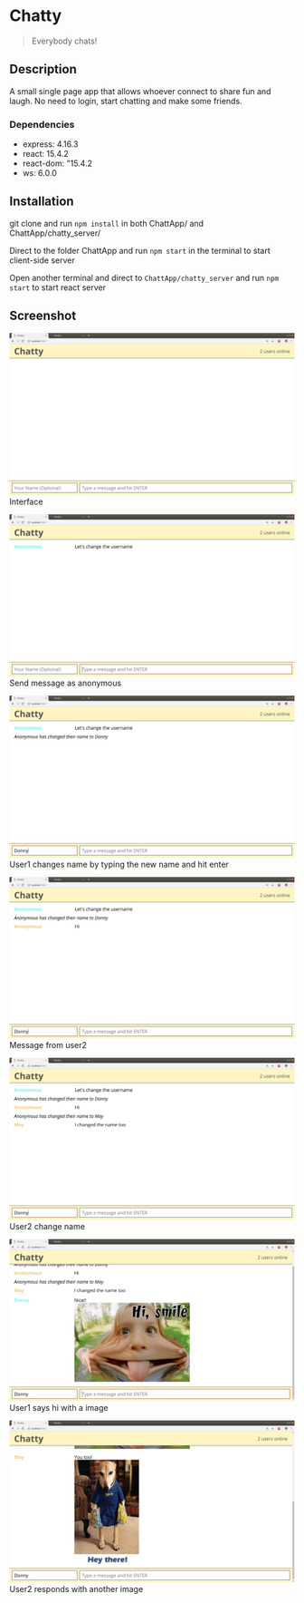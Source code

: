 # Chatty

> Everybody chats!

## Description

A small single page app that allows whoever connect to share fun and laugh. No need to login, start chatting and make some friends.

### Dependencies
* express: 4.16.3
* react: 15.4.2
* react-dom: "15.4.2
* ws: 6.0.0

## Installation

git clone and run ` npm install ` in both ChattApp/ and ChattApp/chatty_server/


Direct to the folder ChattApp and run `npm start` in the terminal to start client-side server

Open another terminal and direct to `ChattApp/chatty_server` and run `npm start` to start react server 

## Screenshot
![interface](https://raw.githubusercontent.com/donny1103/ChattyApp/master/build/images/interface.png) Interface

![message](https://raw.githubusercontent.com/donny1103/ChattyApp/master/build/images/1stmess.png) Send message as anonymous 

![change name](https://raw.githubusercontent.com/donny1103/ChattyApp/master/build/images/client1changename.png) User1 changes name by typing the new name and hit enter

![user2](https://raw.githubusercontent.com/donny1103/ChattyApp/master/build/images/client2.png) Message from user2

![change name user2](https://raw.githubusercontent.com/donny1103/ChattyApp/master/build/images/client2changename.png) User2 change name

![user1 image](https://raw.githubusercontent.com/donny1103/ChattyApp/master/build/images/client1img.png) User1 says hi with a image

![user2 image](https://raw.githubusercontent.com/donny1103/ChattyApp/master/build/images/client2img.png) User2 responds with another image
